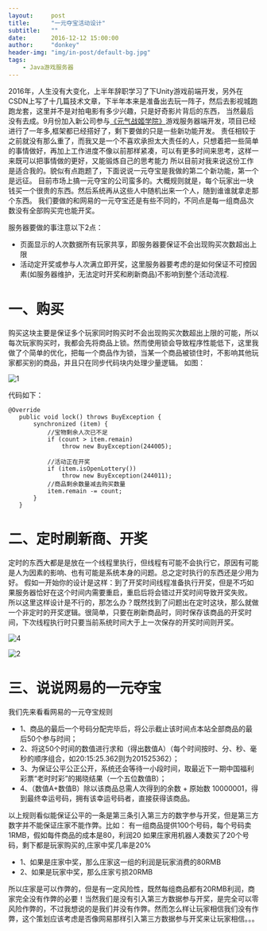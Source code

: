 ```yaml
---
layout:     post
title:      "一元夺宝活动设计"
subtitle:   ""
date:       2016-12-12 15:00:00
author:     "donkey"
header-img: "img/in-post/default-bg.jpg"
tags:
    - Java游戏服务器
---
```



2016年，人生没有大变化，上半年辞职学习了下Unity游戏前端开发，另外在CSDN上写了十几篇技术文章，下半年本来是准备出去玩一阵子，然后去影视城跑跑龙套，这里并不是对拍电影有多少兴趣，只是好奇影片背后的东西，
   当然最后没有去成。9月份加入新公司参与[《元气战姬学院》](http://ms.163.com/)游戏服务器端开发，项目已经进行了一年多,框架都已经搭好了，剩下要做的只是一些新功能开发。
   责任相较于之前就没有那么重了，而我又是一个不喜欢承担太大责任的人，只想着把一些简单的事情做好，再加上工作进度不像以前那样紧凑，可以有更多时间来思考，这样一来既可以把事情做的更好，又能锻炼自己的思考能力
   所以目前对我来说这份工作是适合我的。貌似有点跑题了，下面说说一元夺宝是我做的第二个新功能，第一个是远征。
   目前市场上搞一元夺宝的公司蛮多的。大概规则就是，每个玩家出一块钱买一个很贵的东西。然后系统再从这些人中随机出来一个人，随到谁谁就拿走那个东西。
   我们要做的和网易的一元夺宝还是有些不同的，不同点是每一组商品次数没有全部购买完也能开奖。
   
  服务器要做的事注意以下2点：
  * 页面显示的人次数据所有玩家共享，即服务器要保证不会出现购买次数超出上限
  * 活动定开奖或参与人次满立即开奖，这里服务器要考虑的是如何保证不可控因素(如服务器维护，无法定时开奖和刷新商品)不影响到整个活动流程.
   
# 一、购买

   购买这块主要是保证多个玩家同时购买时不会出现购买次数超出上限的可能，所以每次玩家购买时，我都会先将商品上锁。然而使用锁会导致程序性能低下，这里我做了个简单的优化，把每一个商品作为锁，当某一个商品被锁住时，不影响其他玩家都买别的商品，并且只在同步代码块内处理少量逻辑。
 如图：
    
 ![1](http://liulongling.github.io/img/in-post/2016-12/1.jpg)
    
  代码如下：
  
```
@Override  
   public void lock() throws BuyException {  
       synchronized (item) {  
           //宝物剩余人次已不足  
           if (count > item.remain)  
               throw new BuyException(244005);  
  
           //活动正在开奖  
           if (item.isOpenLottery())  
               throw new BuyException(244011);  
           //商品剩余数量减去购买数量  
           item.remain -= count;  
       }  
   }  
```

# 二、定时刷新商、开奖

   定时的东西大都是是放在一个线程里执行，但线程有可能不会执行它，原因有可能是人为因素的影响、也有可能是系统本身的问题。总之定时执行的东西还是少用为好。
 假如一开始你的设计是这样：到了开奖时间线程准备执行开奖，但是不巧如果服务器恰好在这个时间内需要重启，重启后将会错过开奖时间导致开奖失败。
 所以这里这样设计是不行的，那怎么办？既然找到了问题出在定时这块，那么就做一个非定时的开奖逻辑。很简单，只要在刷新商品时，同时保存该商品的开奖时间，下次线程执行时只要当前系统时间大于上一次保存的开奖时间则开奖。
 
 ![4](http://liulongling.github.io/img/in-post/2016-12/4.png)   
     
 ![2](http://liulongling.github.io/img/in-post/2016-12/2.jpg)
    

    
# 三、说说网易的一元夺宝

   我们先来看看网易的一元夺宝规则
   
  * 1、商品的最后一个号码分配完毕后，将公示截止该时间点本站全部商品的最后50个参与时间；
  * 2、将这50个时间的数值进行求和（得出数值A）（每个时间按时、分、秒、毫秒的顺序组合，如20:15:25.362则为201525362）；
  * 3、为保证公平公正公开，系统还会等待一小段时间，取最近下一期中国福利彩票“老时时彩”的揭晓结果（一个五位数值B）；
  * 4、（数值A+数值B）除以该商品总需人次得到的余数 + 原始数 10000001，得到最终幸运号码，拥有该幸运号码者，直接获得该商品。

  以上规则看似能保证公平的一条是第三条引入第三方的数字参与开奖，但是第三方数字并不能保证庄家不能作弊。比如：
   有一组商品提供100个号码，每个号码卖1RMB，假如每件商品的成本是80，利润20
  如果庄家用机器人凑数买了20个号码，剩下都是玩家购买的,庄家中奖几率是20%
  
  * 1、如果是庄家中奖，那么庄家这一组的利润是玩家消费的80RMB
  * 2、如果是玩家中奖，那么庄家亏损20RMB
  
   所以庄家是可以作弊的，但是有一定风险性，既然每组商品都有20RMB利润，商家完全没有作弊的必要！当然我们是没有引入第三方数据参与开奖，是完全可以零风险作弊的，不过我想说的是我们并没有作弊。然而怎么样让玩家相信我们没有作弊，这个策划应该考虑是否像网易那样引入第三方数据参与开奖来让玩家相信。。。